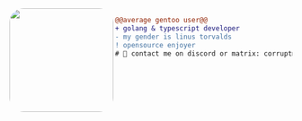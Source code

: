 <img style="border-radius: 25px;" align="left" height="185" src="https://sun9-67.userapi.com/impf/OUZ4Ub37jswMuzoiwdhSsdDVPVxslwgemoZ2lQ/JNT7d32IZBk.jpg?size=735x402&quality=95&sign=b5879e8ccf7324e543e4a5a7a69c62d9"/>

```diff
@@average gentoo user@@
+ golang & typescript developer
- my gender is linus torvalds
! opensource enjoyer
# 📖 contact me on discord or matrix: corruptmemory#3718 and farlowee:matrix.org
```
